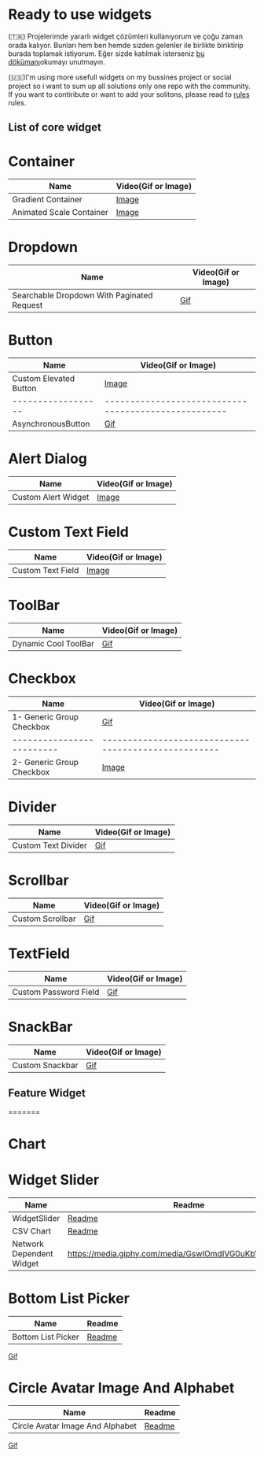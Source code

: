 # Ready to use widgets

(🇹🇷) Projelerimde yararlı widget çözümleri kullanıyorum ve çoğu zaman orada kalıyor. Bunları hem ben hemde sizden gelenler ile birlikte biriktirip burada toplamak istiyorum. Eğer sizde katılmak isterseniz [bu dökümanı](https://github.com/VB10/flutter-ready-to-use-widgets/blob/master/github/rules/contribute.md#kendi-özel-widget-çözümümü-nasıl-paylaşırım)okumayı unutmayın.

(🇺🇸)I'm using more usefull widgets on my bussines project or social project so i want to sum up all solutions only one repo with the community. If you want to contiribute or want to add your solitons, please read to [rules](https://github.com/VB10/flutter-ready-to-use-widgets/blob/master/github/rules/contribute.md#kendi-özel-widget-çözümümü-nasıl-paylaşırım) rules.

## List of core widget

# Container

| Name                     | Video(Gif or Image)                                       |
| ------------------------ | --------------------------------------------------------- |
| Gradient Container       | [Image](github/images/container/gradient_container.png)   |
| Animated Scale Container | [Image](github/gifs/container/animated_scale_wrapper.gif) |

# Dropdown

| Name                                       | Video(Gif or Image)                                                        |
| ------------------------------------------ | -------------------------------------------------------------------------- |
| Searchable Dropdown With Paginated Request | [Gif](github/gifs/dropdown/searchable_dropdown_with_paginated_request.gif) |

# Button

| Name                   | Video(Gif or Image)                                  |
| ---------------------- | ---------------------------------------------------- |
| Custom Elevated Button | [Image](github/images/button/custom_button.png)      |
| ------------------     | ---------------------------------------------------- |
| AsynchronousButton     | [Gif](github/gifs/button/asynchronous_button.gif)    |

# Alert Dialog

| Name                | Video(Gif or Image)                                  |
| ------------------- | ---------------------------------------------------- |
| Custom Alert Widget | [Image](github/images/alert_dialog/custom_alert.png) |

# Custom Text Field

| Name                | Video(Gif or Image)                                  |
| ------------------- | ---------------------------------------------------- |
| Custom Text Field   | [Image](github/images/custom_text_field/custom_text_field.PNG) |



# ToolBar

| Name                 | Video(Gif or Image)                                  |
| -------------------- | ---------------------------------------------------- |
| Dynamic Cool ToolBar | [Gif](github/gifs/toolbar/dynamic_cool_tool_bar.gif) |

# Checkbox

| Name                      | Video(Gif or Image)                                                         |
| ------------------------- | --------------------------------------------------------------------------- |
| 1- Generic Group Checkbox | [Gif](github/gifs/group_checkbox/group_checkbox.gif)                        |
| ------------------------- | ----------------------------------------------------                        |
| 2- Generic Group Checkbox | [Image](github/images/group_checkbox/flutter_group_checkbox_properties.png) |

# Divider

| Name                                       | Video(Gif or Image)                                                        |
| ------------------------------------------ | -------------------------------------------------------------------------- |
| Custom Text Divider | [Gif](github/gifs/divider/custom_text_divider.gif) 


# Scrollbar

| Name                                       | Video(Gif or Image)                                                        |
| ------------------------------------------ | -------------------------------------------------------------------------- |
| Custom Scrollbar | [Gif](github/gifs/scrollbar/custom_scrollbar.gif) 


# TextField

| Name                                       | Video(Gif or Image)                                                        |
| ------------------------------------------ | -------------------------------------------------------------------------- |
| Custom Password Field | [Gif](github/gifs/textfield/custom_password_field.gif) 

# SnackBar

| Name                                       | Video(Gif or Image)                                                        |
| ------------------------------------------ | -------------------------------------------------------------------------- |
| Custom Snackbar | [Gif](github/gifs/snackbar/custom_snackbar.gif) 

## Feature Widget

=======

# Chart

# Widget Slider

| Name               | Readme                                                  |
| ------------------ | ------------------------------------------------------- |
| WidgetSlider | [Readme](https://github.com/MehmetKaranlik/flutter-ready-to-use-widgets/blob/master/lib/feature/widget_slider/Readme.md) |
| CSV Chart                | [Readme](https://github.com/burakJs/flutter-ready-to-use-widgets/blob/master/lib/feature/chart/Readme.md) |
| Network Dependent Widget | https://media.giphy.com/media/GswIOmdIVG0uKbVKF6/giphy.gif                                                |

# Bottom List Picker

| Name                     | Readme                                                                                                    |
| ------------------------ | --------------------------------------------------------------------------------------------------------- |
| Bottom List Picker                | [Readme](lib/feature/bottomlistpicker/readme.md)  | 
[Gif](github/gifs/bottomlistpicker/bottom_list_picker.gif) 


# Circle Avatar Image And Alphabet

| Name                     | Readme                                                                                                    |
| ------------------------ | --------------------------------------------------------------------------------------------------------- |
| Circle Avatar Image And Alphabet                | [Readme](lib/feature/circle_avatar_image_and_alphabet/readme.md)  | 
[Gif](github/gifs/circle_avatar_image_and_alphabet/circle_avatar_image_and_alphabet.gif) 